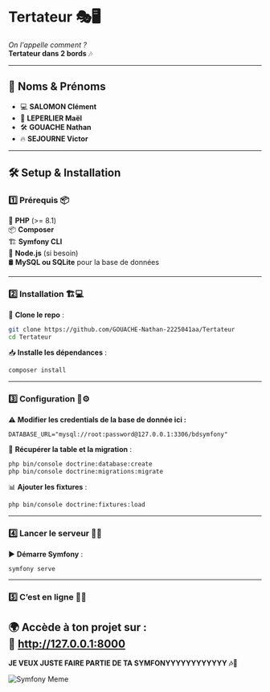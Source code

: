 # **Tertateur** 🎭🖥️  

_On l'appelle comment ?_  
**Tertateur dans 2 bords** 🎶  

---

## **👥 Noms & Prénoms**  
- 💻 **SALOMON Clément**  
- 🎨 **LEPERLIER Maël**  
- 🛠️ **GOUACHE Nathan**  
- 🔥 **SEJOURNE Victor**  

---

## **🛠️ Setup & Installation**  

### **1️⃣ Prérequis 📦**  

🐘 **PHP** (>= 8.1)  
📦 **Composer**  
🏗️ **Symfony CLI**  
🌱 **Node.js** (si besoin)  
🛢️ **MySQL ou SQLite** pour la base de données  

---

### **2️⃣ Installation 🏗️💻**  

💾 **Clone le repo** :  

```bash
git clone https://github.com/GOUACHE-Nathan-2225041aa/Tertateur
cd Tertateur
```

📥 **Installe les dépendances** :  

```bash
composer install
```

---

### **3️⃣ Configuration 🔧⚙️**  

⚠️ **Modifier les credentials de la base de donnée ici :**  

```env
DATABASE_URL="mysql://root:password@127.0.0.1:3306/bdsymfony"
```

🔄 **Récupérer la table et la migration** :  

```bash
php bin/console doctrine:database:create
php bin/console doctrine:migrations:migrate
```

📊 **Ajouter les fixtures** :  

```bash
php bin/console doctrine:fixtures:load
```

---

### **4️⃣ Lancer le serveur 🚀🔥**  

▶️ **Démarre Symfony** :  

```bash
symfony serve
```

---
### **5️⃣ C’est en ligne 🎉🎈**  

🌍 **Accède à ton projet sur :**  
🔗 **http://127.0.0.1:8000**  
---

**JE VEUX JUSTE FAIRE PARTIE DE TA SYMFONYYYYYYYYYYYY 🎶💜**

![Symfony Meme](https://i.pinimg.com/736x/1a/85/42/1a8542a91efa897d9e2a5fd8774d33e2.jpg)
